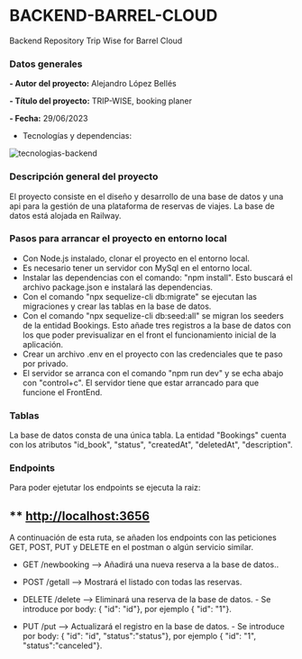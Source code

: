 # BACKEND-BARREL-CLOUD
Backend Repository Trip Wise for Barrel Cloud

### Datos generales

**- Autor del proyecto:** Alejandro López Bellés

**- Título del proyecto:** TRIP-WISE, booking planer

**- Fecha:** 29/06/2023

- Tecnologías y dependencias: 

![tecnologias-backend](https://github.com/alopezbelles/barrel-cloud-backend/assets/113507322/d521d2c8-dc8c-4f05-9926-f263808f120e)

### Descripción general del proyecto 

El proyecto consiste en el diseño y desarrollo de una base de datos y una api para la gestión de una plataforma de reservas de viajes. 
La base de datos está alojada en Railway. 

### Pasos para arrancar el proyecto en entorno local
- Con  Node.js instalado, clonar el proyecto en el entorno local. 
- Es necesario tener un servidor con MySql en el entorno local.
- Instalar las dependencias con el comando: "npm install". Esto buscará el archivo package.json e instalará las dependencias.
- Con el comando "npx sequelize-cli db:migrate"  se ejecutan  las migraciones y crear las tablas en la base de datos.
- Con el comando "npx sequelize-cli db:seed:all" se migran los seeders de la entidad Bookings. Esto añade tres registros a la base de datos con los que poder previsualizar en el front el funcionamiento inicial de la aplicación.
- Crear un archivo .env en el proyecto con las credenciales que te paso por privado.
- El servidor se arranca con el comando "npm run dev" y se echa abajo con "control+c". El servidor tiene que estar arrancado para que funcione el FrontEnd. 



### Tablas
La base de datos consta de una única tabla. La entidad "Bookings" cuenta con los atributos "id_book", "status", "createdAt", "deletedAt", "description". 


### Endpoints
Para poder ejetutar los endpoints se ejecuta la raiz:
## ** [http://localhost:3656](https://barrel-cloud-backend-production.up.railway.app)

A continuación de esta ruta, se añaden los endpoints con las peticiones GET, POST, PUT y DELETE en el postman o algún servicio similar. 

- GET /newbooking --> Añadirá una nueva reserva a la base de datos..
- POST /getall --> Mostrará el listado con todas las reservas.
- DELETE /delete --> Eliminará una reserva de la base de datos.
       - Se introduce por body: { "id": "id"}, por ejemplo { "id": "1"}.

- PUT /put --> Actualizará el registro en la base de datos.
        - Se introduce por body: { "id": "id", "status":"status"}, por ejemplo { "id": "1", "status":"canceled"}.



